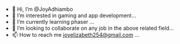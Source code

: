 - 👋 Hi, I’m @JoyAdhiambo
- 👀 I’m interested in gaming and app development...
- 🌱 I’m currently learning phaser ...
- 💞️ I’m looking to collaborate on any job in the above related field...
- 📫 How to reach me joyelizabeth254@gmail.com ...

<!---
JoyAdhiambo/JoyAdhiambo is a ✨ special ✨ repository because its `README.md` (this file) appears on your GitHub profile.
You can click the Preview link to take a look at your changes.
--->
